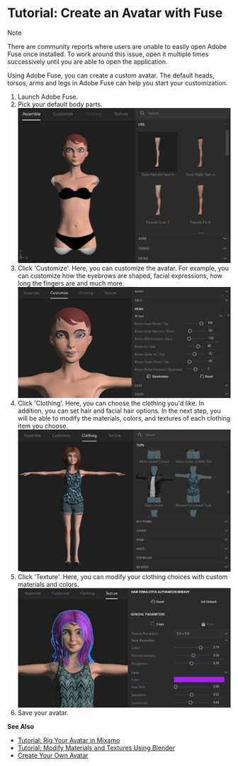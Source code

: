 # Tutorial: Create an Avatar with Fuse

<div class="admonition note">
    <p class="admonition-title">Note</p>
    <p>There are community reports where users are unable to easily open Adobe Fuse once installed. To work around this issue, open it multiple times successively until you are able to open the application.</p>
</div>

Using Adobe Fuse, you can create a custom avatar. The default heads, torsos, arms and legs in Adobe Fuse can help you start your customization.

1. Launch Adobe Fuse.
2. Pick your default body parts. ![](_images/fuse-assemble.png)
3. Click 'Customize'. Here, you can customize the avatar. For example, you can customize how the eyebrows are shaped, facial expressions, how long the fingers are and much more. ![](_images/fuse-customize.png)
4. Click 'Clothing'. Here, you can choose the clothing you'd like. In addition, you can set hair and facial hair options. In the next step, you will be able to modify the materials, colors, and textures of each clothing item you choose.![](_images/fuse-clothing.png)
5. Click 'Texture'. Here, you can modify your clothing choices with custom materials and colors. ![](_images/fuse-texture.png)
6. Save your avatar.

**See Also**

+ [Tutorial: Rig Your Avatar in Mixamo](mixamo-tutorial)
+ [Tutorial: Modify Materials and Textures Using Blender](blender-tutorial)
+ [Create Your Own Avatar](create-avatars)

